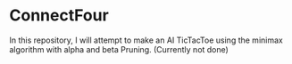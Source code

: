 # ConnectFour
In this repository, I will attempt to make an AI TicTacToe using the minimax algorithm with alpha and beta Pruning. (Currently not done)
